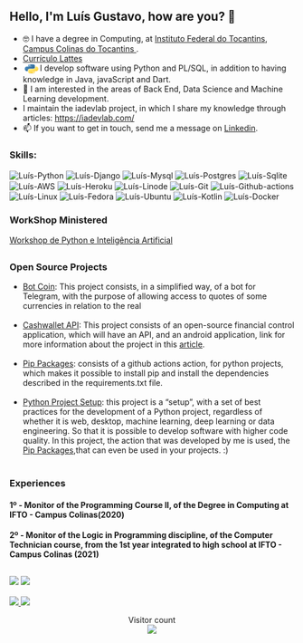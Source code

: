 ## Hello, I'm Luís Gustavo, how are you? 👋

<!--
**luisgs7/luisgs7** is a ✨ _special_ ✨ repository because its `README.md` (this file) appears on your GitHub profile.

Here are some ideas to get you started:

-->
- 🤓 I have a degree in Computing, at <a href="http://www.ifto.edu.br/"> Instituto Federal do Tocantins</a>,<a href="http://www.ifto.edu.br/colinas"> Campus Colinas do Tocantins </a>.
- <a href="http://lattes.cnpq.br/7401309837661540">Currículo Lattes </a>
- <img align="center" alt="Python" height="20" width="30" src="https://raw.githubusercontent.com/devicons/devicon/master/icons/python/python-original.svg">I develop software using Python and PL/SQL, in addition to having knowledge in Java, javaScript and Dart.
- 🧠 I am interested in the areas of Back End, Data Science and Machine Learning development.
- I maintain the iadevlab project, in which I share my knowledge through articles: https://iadevlab.com/
- 📫 If you want to get in touch, send me a message on <a href = "https://www.linkedin.com/in/lu%C3%ADs-gustavo-8632181a3/">Linkedin</a>. 
### Skills:
  <div style="display: inline_block">
    <img align="center" alt="Luís-Python" height="40" src="https://img.shields.io/badge/Python-3776AB?style=for-the-badge&logo=python&logoColor=white" />
    <img align="center" alt="Luís-Django" height="40" src="https://img.shields.io/badge/Django-092E20?style=for-the-badge&logo=django&logoColor=white" />  
    <img align="center" alt="Luís-Mysql" height="40" src="https://img.shields.io/badge/MySQL-005C84?style=for-the-badge&logo=mysql&logoColor=white" />
    <img align="center" alt="Luís-Postgres" height="40" src="https://img.shields.io/badge/PostgreSQL-316192?style=for-the-badge&logo=postgresql&logoColor=white" />
    <img align="center" alt="Luís-Sqlite" height="40" src="https://img.shields.io/badge/SQLite-07405E?style=for-the-badge&logo=sqlite&logoColor=white" />
    <img align="center" alt="Luís-AWS" height="40" src="https://img.shields.io/badge/Amazon_AWS-232F3E?style=for-the-badge&logo=amazon-aws&logoColor=white" />
    <img align="center" alt="Luís-Heroku" height="40" src="https://img.shields.io/badge/Heroku-430098?style=for-the-badge&logo=heroku&logoColor=white" />
    <img align="center" alt="Luís-Linode" height="40" src="https://img.shields.io/badge/Linode-00A95C?style=for-the-badge&logo=Linode&logoColor=white" />
    <img align="center" alt="Luís-Git" height="40" src="https://img.shields.io/badge/GIT-E44C30?style=for-the-badge&logo=git&logoColor=white" />
    <img align="center" alt="Luís-Github-actions" height="40" src="https://img.shields.io/badge/GitHub_Actions-2088FF?style=for-the-badge&logo=github-actions&logoColor=white" />
    <img align="center" alt="Luís-Linux" height="40" src="https://img.shields.io/badge/Linux-FCC624?style=for-the-badge&logo=linux&logoColor=black" />
    <img align="center" alt="Luís-Fedora" height="40" src="https://img.shields.io/badge/Fedora-294172?style=for-the-badge&logo=fedora&logoColor=white" />
    <img align="center" alt="Luís-Ubuntu" height="40" src="https://img.shields.io/badge/Ubuntu-E95420?style=for-the-badge&logo=ubuntu&logoColor=white" /> 
   
   <img align="center" alt="Luís-Kotlin" height="40" src="https://img.shields.io/badge/Kotlin-0095D5?&style=for-the-badge&logo=kotlin&logoColor=white" />
 
   <img align="center" alt="Luís-Docker" height="45" src="https://cdn.jsdelivr.net/gh/devicons/devicon/icons/docker/docker-plain-wordmark.svg" /> 
  
</div>
 
 ### WorkShop Ministered 
 
 <a href = "https://www.youtube.com/watch?v=eh6LJuWdF8Q">Workshop de Python e Inteligência Artificial</a>
 ##
 
 ### Open Source Projects
 - <a href="https://github.com/luisgs7/bot-coin">Bot Coin</a>: This project consists, in a simplified way, of a bot for Telegram, with the purpose of allowing access to quotes of some currencies in relation to the real<br><br>
 - <a href="https://github.com/luisgs7/cashwallet-api">Cashwallet API</a>: This project consists of an open-source financial control application, which will have an API, and an android application, link for more information about the project in this <a href="https://iadevlab.com/post/6">article</a>.<br><br>
 - <a href="https://github.com/luisgs7/pip-packages">Pip Packages</a>: consists of a github actions action, for python projects, which makes it possible to install pip and install the dependencies described in the requirements.txt file. <br><br>
 - <a href="https://github.com/luisgs7/python-project-setup">Python Project Setup</a>: this project is a “setup”, with a set of best practices for the development of a Python project, regardless of whether it is web, desktop, machine learning, deep learning or data engineering. So that it is possible to develop software with higher code quality. In this project, the action that was developed by me is used, the <a href="https://github.com/luisgs7/pip-packages">Pip Packages</a>,that can even be used in your projects. :) <br><br>

 ### Experiences
 #### 1º - Monitor of the Programming Course II, of the Degree in Computing at IFTO - Campus Colinas(2020)
 #### 2º - Monitor of the Logic in Programming discipline, of the Computer Technician course, from the 1st year integrated to high school at IFTO - Campus Colinas (2021)
 ##
<!-- -->  
 <div>
  <a href="https://github.com/luisgs7"></a>
  <img height="180em" src="https://github-readme-stats.vercel.app/api?username=luisgs7&show_icons=true&theme=tokyonight&include_all_commits=true&count_private=true"/>
  <img height="180em" src="https://github-readme-stats.vercel.app/api/top-langs/?username=luisgs7&layout=compact&langs_count=8&theme=tokyonight"/>
</div>

  <br>
 <div>
   <a href = "mailto:iadevlab@gmail.com"><img src="https://img.shields.io/badge/Gmail-D14836?style=for-the-badge&logo=gmail&logoColor=white" target="_blank">    </a>
      <a href="https://www.linkedin.com/in/lu%C3%ADs-gustavo-8632181a3/" target="_blank"><img src="https://img.shields.io/badge/LinkedIn-0077B5?style=for-the-badge&logo=linkedin&logoColor=white" target="_blank"></a> 
  
  <p align="center"> 
  Visitor count<br>
  <img src="https://profile-counter.glitch.me/luisgs7/count.svg" />
</p>
